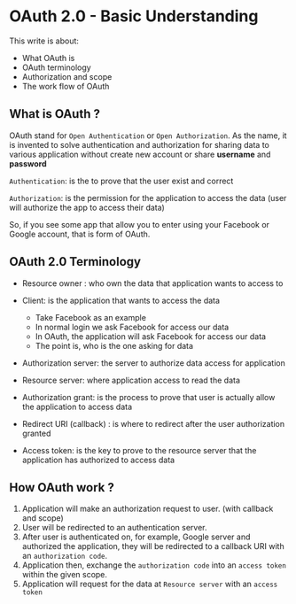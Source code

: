# OAuth 2.0 - Basic Understanding

This write is about:

+ What OAuth is
+ OAuth terminology
+ Authorization and scope
+ The work flow of OAuth

## What is OAuth ?

OAuth stand for `Open Authentication` or `Open Authorization`. As the name, it is invented to solve authentication and authorization for sharing data to various application without create new account or share **username** and **password**

`Authentication`: is the to prove that the user exist and correct

`Authorization`:  is the permission for the application to access the data (user will authorize the app to access their data)

So, if you see some app that allow you to enter using your Facebook or Google account, that is form of OAuth.



## OAuth 2.0 Terminology

- Resource owner : who own the data that application wants to access to

- Client: is the application that wants to access the data

  - Take Facebook as an example
  - In normal login we ask Facebook for access our data
  - In OAuth, the application will ask Facebook for access our data
  - The point is, who is the one asking for data

- Authorization server: the server to authorize data access for application

- Resource server: where application access to read the data

- Authorization grant: is the process to prove that user is actually allow the application to access data

- Redirect URI (callback) : is where to redirect after the user authorization granted

- Access token: is the key to prove to the resource server that the application has authorized to access data

  

## How OAuth work ?

1. Application will make an authorization request to user. (with callback and scope)
2. User will be redirected to an authentication server.
3. After user is authenticated on, for example, Google server and authorized the application, they will be redirected to a callback URI with an `authorization code`.
4. Application then, exchange the `authorization code` into an `access token` within the given scope.
5. Application will request for the data at `Resource server` with an `access token`

